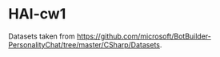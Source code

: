 # HAI-cw1

Datasets taken from https://github.com/microsoft/BotBuilder-PersonalityChat/tree/master/CSharp/Datasets.